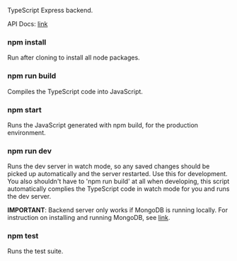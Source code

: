 TypeScript Express backend.

API Docs: [link](https://accessible-humor-ea6.notion.site/Dronuts-API-Docs-087e0195f80549608e5743a81d9b8531)

### npm install

Run after cloning to install all node packages.

### npm run build

Compiles the TypeScript code into JavaScript.

### npm start

Runs the JavaScript generated with npm build, for the production environment.

### npm run dev

Runs the dev server in watch mode, so any saved changes should be picked up automatically and the server restarted. Use this for development. You also shouldn't have to 'npm run build' at all when developing, this script automatically complies the TypeScript code in watch mode for you and runs the dev server.

**IMPORTANT**: Backend server only works if MongoDB is running locally. For instruction on installing and running MongoDB, see [link](https://www.mongodb.com/docs/manual/installation/).

### npm test

Runs the test suite.
